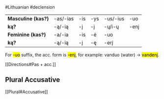 #Lithuanian #declension

|  |  |  |  |  |  |
| ---- | ---- | ---- | ---- | ---- | ---- |
| __Masculine (kas?)__ | -as/-ias | -is | -ys | -us/-ius | -uo |
| __ką?__ | -ą/-ią | -į | -į | -ų/i-ų | -enį |
| __Feminine (kas?)__ | -a/-ia | -is | -ė | -uo |  |
| __ką?__ | -ą/-ią | -į | -ę | -erį |  |

For <mark class="hltr-green">-uo</mark> suffix, the acc. form is <mark class="hltr-green">-enį</mark>, for example: vanduo (water) -> <mark class="hltr-green">vandenį</mark>.

[[Directions#Pas + acc.]]

## Plural Accusative

[[Plural#Accusative]]
